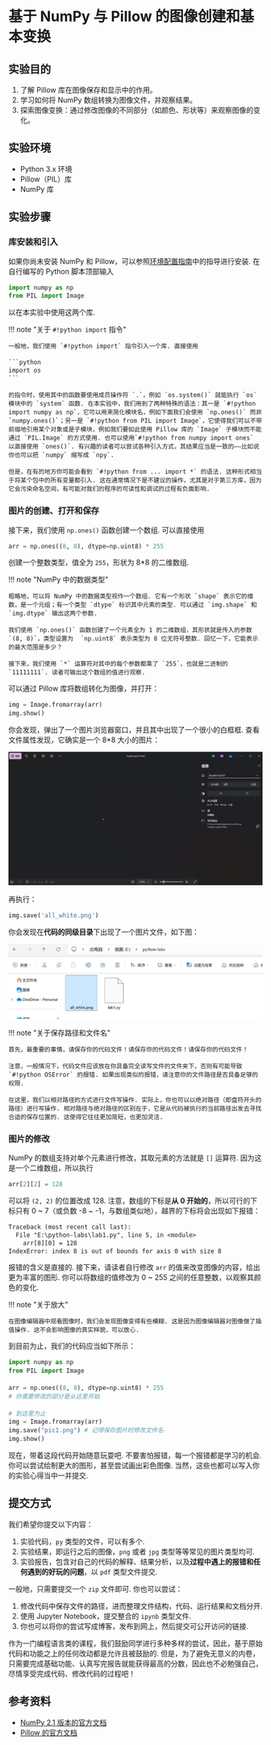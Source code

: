 # 基于 NumPy 与 Pillow 的图像创建和基本变换

## 实验目的

1. 了解 Pillow 库在图像保存和显示中的作用。
2. 学习如何将 NumPy 数组转换为图像文件，并观察结果。
3. 探索图像变换：通过修改图像的不同部分（如颜色、形状等）来观察图像的变化。

## 实验环境

- Python 3.x 环境
- Pillow（PIL）库
- NumPy 库

## 实验步骤

### 库安装和引入

如果你尚未安装 NumPy 和 Pillow，可以参照[环境配置指南](./00env.md)中的指导进行安装. 在自行编写的 Python 脚本顶部输入

```python
import numpy as np
from PIL import Image
```

以在本实验中使用这两个库.

!!! note "关于 `#!python import` 指令"

    一般地，我们使用 `#!python import` 指令引入一个库. 直接使用

    ```python
    import os
    ```

    的指令时，使用其中的函数要使用成员操作符 `.`，例如 `os.system()` 就能执行 `os` 模块中的 `system` 函数. 在本实验中，我们用到了两种特殊的语法：其一是 `#!python import numpy as np`，它可以用来简化模块名，例如下面我们会使用 `np.ones()` 而非 `numpy.ones()`；另一是 `#!python from PIL import Image`，它使得我们可以不带前缀地引用某个对象或是子模块，例如我们要如此使用 Pillow 库的 `Image` 子模块而不能通过 `PIL.Image` 的方式使用. 也可以使用`#!python from numpy import ones` 以直接使用 `ones()`. 有兴趣的读者可以尝试各种引入方式，其结果应当是一致的——比如说你也可以把 `numpy` 缩写成 `npy`.

    但是，在有的地方你可能会看到 `#!python from ... import *` 的语法. 这种形式相当于将某个包中的所有变量都引入. 这在通常情况下是不建议的操作，尤其是对于第三方库，因为它会污染命名空间，有可能对我们的程序的可读性和调试的过程有负面影响.

### 图片的创建、打开和保存

接下来，我们使用 `np.ones()` 函数创建一个数组. 可以直接使用

```python
arr = np.ones((8, 8), dtype=np.uint8) * 255
```

创建一个整数类型，值全为 `255`，形状为 8*8 的二维数组.

!!! note "NumPy 中的数据类型"

    粗略地，可以将 NumPy 中的数据类型视作一个数组. 它有一个形状 `shape` 表示它的维数，是一个元组；有一个类型 `dtype` 标识其中元素的类型. 可以通过 `img.shape` 和 `img.dtype` 输出这两个参数.

    我们使用 `np.ones()` 函数创建了一个元素全为 1 的二维数组，其形状就是传入的参数 `(8, 8)`，类型设置为  `np.uint8` 表示类型为 8 位无符号整数. 回忆一下，它能表示的最大范围是多少？

    接下来，我们使用 `*` 运算符对其中的每个参数都乘了 `255`，也就是二进制的 `11111111`. 读者可输出这个数组的值进行观察.

可以通过 Pillow 库将数组转化为图像，并打开：

```python
img = Image.fromarray(arr)
img.show()
```

你会发现，弹出了一个图片浏览器窗口，并且其中出现了一个很小的白框框. 查看文件属性发现，它确实是一个 8*8 大小的图片：

![white-result](../assets/lab1/white-result.png)

再执行：

```python
img.save('all_white.png')
```

你会发现在**代码的同级目录**下出现了一个图片文件，如下图：

![code-dir](../assets/lab1/code-dir.png)

!!! note "关于保存路径和文件名"

    首先，最重要的事情，请保存你的代码文件！请保存你的代码文件！请保存你的代码文件！

    注意，一般情况下，代码文件应该放在你具备完全读写文件的文件夹下，否则有可能导致 `#!python OSError` 的报错. 如果出现类似的报错，请注意你的文件路径是否具备足够的权限.

    在这里，我们以相对路径的方式进行文件写操作. 实际上，你也可以以绝对路径（即盘符开头的路径）进行写操作. 相对路径与绝对路径的区别在于，它是从代码被执行的当前路径出发去寻找合适的保存位置的. 这使得它往往更加简短，也更加灵活.

### 图片的修改

NumPy 的数组支持对单个元素进行修改，其取元素的方法就是 `[]` 运算符. 因为这是一个二维数组，所以执行

```python
arr[2][2] = 128
```

可以将 `(2, 2)` 的位置改成 128. 注意，数组的下标是**从 0 开始的**，所以可行的下标只有 0 ~ 7（或负数 -8 ~ -1，与数组类似地），越界的下标将会出现如下报错：

```
Traceback (most recent call last):
  File "E:\python-labs\lab1.py", line 5, in <module>
    arr[8][0] = 128
IndexError: index 8 is out of bounds for axis 0 with size 8
```

报错的含义是直接的. 接下来，请读者自行修改 `arr` 的值来改变图像的内容，绘出更为丰富的图形. 你可以将数组的值修改为 0 ~ 255 之间的任意整数，以观察其颜色的变化.

!!! note "关于放大"

    在图像编辑器中观看图像时，我们会发现图像变得有些模糊. 这是因为图像编辑器对图像做了插值操作. 这不会影响图像的真实样貌，可以放心.

到目前为止，我们的代码应当如下所示：

```python
import numpy as np
from PIL import Image

arr = np.ones((8, 8), dtype=np.uint8) * 255
# 你需要修改的部分是从这里开始

# 到这里为止
img = Image.fromarray(arr)
img.save("pic1.png") # 记得保存图片时修改文件名
img.show()
```

现在，带着这段代码开始随意玩耍吧. 不要害怕报错，每一个报错都是学习的机会. 你可以尝试绘制更大的图形，甚至尝试画出彩色图像. 当然，这些也都可以写入你的实验心得当中一并提交.

## 提交方式

我们希望你提交以下内容：

1. 实验代码，`py` 类型的文件，可以有多个.
2. 实验结果，即运行之后的图像，`png` 或者 `jpg` 类型等等常见的图片类型均可.
3. 实验报告，包含对自己的代码的解释、结果分析，以及**过程中遇上的报错和任何遇到的好玩的问题**，以 `pdf` 类型文件提交.

一般地，只需要提交一个 `zip` 文件即可. 你也可以尝试：

1. 修改代码中保存文件的路径，进而整理文件结构，代码、运行结果和文档分开.
2. 使用 Jupyter Notebook，提交整合的 `ipynb` 类型文件.
3. 你也可以将你的尝试写成博客，发布到网上，然后提交可公开访问的链接.

作为一门编程语言类的课程，我们鼓励同学进行多种多样的尝试，因此，基于原始代码和功能之上的任何改动都是允许且被鼓励的. 但是，为了避免无意义的内卷，只需要完成基础功能、认真写完报告就能获得最高的分数，因此也不必勉强自己，尽情享受完成代码、修改代码的过程吧！

## 参考资料

- [NumPy 2.1 版本的官方文档](https://numpy.org/doc/2.1/)
- [Pillow 的官方文档](https://pillow.readthedocs.io/en/stable/)
